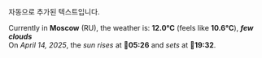 
자동으로 추가된 텍스트입니다.

<!--START_SECTION:weather:moscow-->
Currently in **Moscow** (RU), the weather is: **12.0°C** (feels like **10.6°C**), ***few clouds***<br/>
On *April 14, 2025*, the *sun rises* at 🌅**05:26** and *sets* at 🌇**19:32**.
<!--END_SECTION:weather-->
